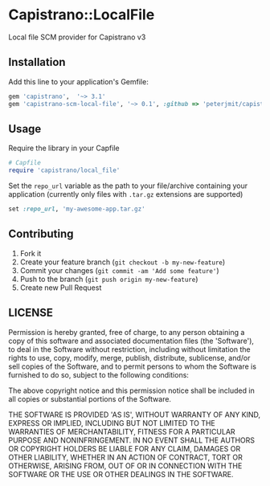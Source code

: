 # Capistrano::LocalFile

Local file SCM provider for Capistrano v3

## Installation

Add this line to your application's Gemfile:

```ruby
gem 'capistrano',  '~> 3.1'
gem 'capistrano-scm-local-file', '~> 0.1', :github => 'peterjmit/capistrano-scm-local-file'
```

## Usage

Require the library in your Capfile

```ruby
# Capfile
require 'capistrano/local_file'
```

Set the `repo_url` variable as the path to your file/archive containing your
application (currently only files with `.tar.gz` extensions are supported)

```ruby
set :repo_url, 'my-awesome-app.tar.gz'
```

## Contributing

1. Fork it
2. Create your feature branch (`git checkout -b my-new-feature`)
3. Commit your changes (`git commit -am 'Add some feature'`)
4. Push to the branch (`git push origin my-new-feature`)
5. Create new Pull Request

## LICENSE

Permission is hereby granted, free of charge, to any person obtaining
a copy of this software and associated documentation files (the
'Software'), to deal in the Software without restriction, including
without limitation the rights to use, copy, modify, merge, publish,
distribute, sublicense, and/or sell copies of the Software, and to
permit persons to whom the Software is furnished to do so, subject to
the following conditions:

The above copyright notice and this permission notice shall be
included in all copies or substantial portions of the Software.

THE SOFTWARE IS PROVIDED 'AS IS', WITHOUT WARRANTY OF ANY KIND,
EXPRESS OR IMPLIED, INCLUDING BUT NOT LIMITED TO THE WARRANTIES OF
MERCHANTABILITY, FITNESS FOR A PARTICULAR PURPOSE AND NONINFRINGEMENT.
IN NO EVENT SHALL THE AUTHORS OR COPYRIGHT HOLDERS BE LIABLE FOR ANY
CLAIM, DAMAGES OR OTHER LIABILITY, WHETHER IN AN ACTION OF CONTRACT,
TORT OR OTHERWISE, ARISING FROM, OUT OF OR IN CONNECTION WITH THE
SOFTWARE OR THE USE OR OTHER DEALINGS IN THE SOFTWARE.
